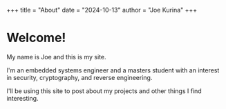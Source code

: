 +++
title = "About"
date = "2024-10-13"
author = "Joe Kurina"
+++

# Welcome!

My name is Joe and this is my site.

I'm an embedded systems engineer and a masters student with an interest in security, cryptography, and reverse engineering.

I'll be using this site to post about my projects and other things I find interesting.
